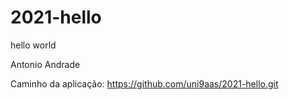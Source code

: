 # 2021-hello
hello world

Antonio Andrade

Caminho da aplicação: https://github.com/uni9aas/2021-hello.git
